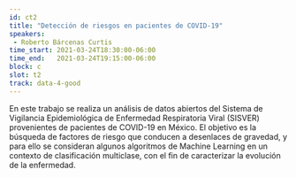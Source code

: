 ```yaml
---
id: ct2
title: "Detección de riesgos en pacientes de COVID-19"
speakers:
 - Roberto Bárcenas Curtis
time_start: 2021-03-24T18:30:00-06:00
time_end:   2021-03-24T19:15:00-06:00
block: c
slot: t2
track: data-4-good
---
```


En este trabajo se realiza un análisis de datos abiertos del Sistema de Vigilancia Epidemiológica de Enfermedad Respiratoria Viral (SISVER) provenientes de pacientes de COVID-19 en México. El objetivo es la búsqueda de factores de riesgo que conducen a desenlaces de gravedad, y para ello se consideran algunos algoritmos de Machine Learning en un contexto de clasificación multiclase, con el fin de caracterizar la evolución de la enfermedad.